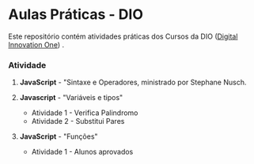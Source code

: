 # Aulas Práticas - DIO

Este repositório contém atividades práticas dos Cursos da DIO ([Digital Innovation One](https://digitalinnovation.one/)) .

### Atividade

1. **JavaScript** - "Sintaxe e Operadores, ministrado por Stephane Nusch.

2. **Javascript** - "Variáveis e tipos" 
   
   - Atividade 1 - Verifica Palindromo
   - Atividade 2 - Substitui Pares

3. **JavaScript** - "Funções"
   
   - Atividade 1 - Alunos aprovados


